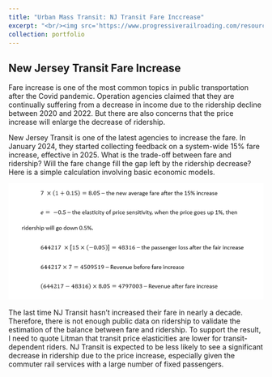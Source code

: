 ```yaml
---
title: "Urban Mass Transit: NJ Transit Fare Inccrease"
excerpt: "<br/><img src='https://www.progressiverailroading.com/resources/editorial/2019/PR1019-NJTransit.jpg'>"
collection: portfolio
---
```


## New Jersey Transit Fare Increase

Fare increase is one of the most common topics in public transportation after the Covid pandemic. Operation agencies claimed that they are continually suffering from a decrease in income due to the ridership decline between 2020 and 2022. But there are also concerns that the price increase will enlarge the decrease of ridership. 

New Jersey Transit is one of the latest agencies to increase the fare. In January 2024, they started collecting feedback on a system-wide 15% fare increase, effective in 2025. What is the trade-off between fare and ridership? Will the fare change fill the gap left by the ridership decrease? Here is a simple calculation involving basic economic models.

![Figure 1. Calculation](/images/Screenshot%202024-05-13%20014917.png)

The last time NJ Transit hasn’t increased their fare in nearly a decade. Therefore, there is not enough public data on ridership to validate the estimation of the balance between fare and ridership. To support the result, I need to quote Litman that transit price elasticities are lower for transit-dependent riders. NJ Transit is expected to be less likely to see a significant decrease in ridership due to the price increase, especially given the commuter rail services with a large number of fixed passengers.
